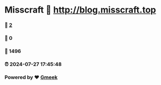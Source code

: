 # Misscraft :link: http://blog.misscraft.top 
### :page_facing_up: [2](http://blog.misscraft.top/tag.html) 
### :speech_balloon: 0 
### :hibiscus: 1496 
### :alarm_clock: 2024-07-27 17:45:48 
### Powered by :heart: [Gmeek](https://github.com/Meekdai/Gmeek)
